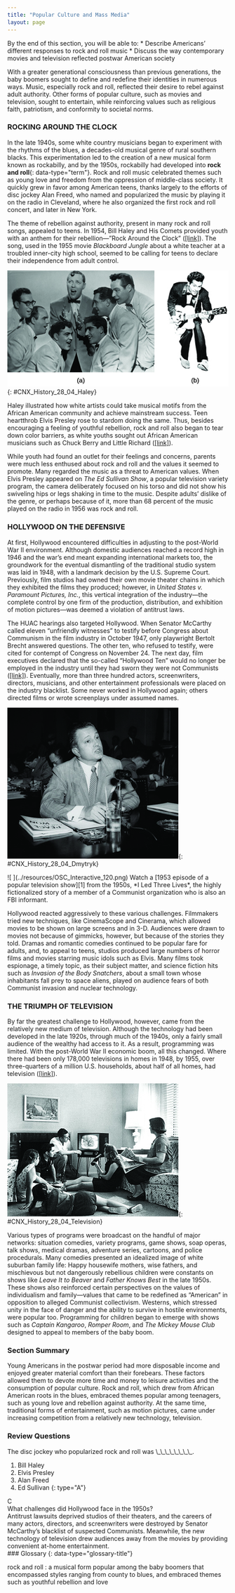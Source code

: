 ```yaml
---
title: "Popular Culture and Mass Media"
layout: page
---
```



<div data-type="abstract" markdown="1">
By the end of this section, you will be able to:
* Describe Americans’ different responses to rock and roll music
* Discuss the way contemporary movies and television reflected postwar American society

</div>

With a greater generational consciousness than previous generations, the baby boomers sought to define and redefine their identities in numerous ways. Music, especially rock and roll, reflected their desire to rebel against adult authority. Other forms of popular culture, such as movies and television, sought to entertain, while reinforcing values such as religious faith, patriotism, and conformity to societal norms.

### ROCKING AROUND THE CLOCK

In the late 1940s, some white country musicians began to experiment with the rhythms of the blues, a decades-old musical genre of rural southern blacks. This experimentation led to the creation of a new musical form known as rockabilly, and by the 1950s, rockabilly had developed into **rock and roll**{: data-type="term"}. Rock and roll music celebrated themes such as young love and freedom from the oppression of middle-class society. It quickly grew in favor among American teens, thanks largely to the efforts of disc jockey Alan Freed, who named and popularized the music by playing it on the radio in Cleveland, where he also organized the first rock and roll concert, and later in New York.

The theme of rebellion against authority, present in many rock and roll songs, appealed to teens. In 1954, Bill Haley and His Comets provided youth with an anthem for their rebellion—”Rock Around the Clock” ([\[link\]](#CNX_History_28_04_Haley)). The song, used in the 1955 movie *Blackboard Jungle* about a white teacher at a troubled inner-city high school, seemed to be calling for teens to declare their independence from adult control.

 ![Photograph (a) shows seven young men singing in jackets and bow ties. Three men pose on each side of a central singer, who gestures with his hands as he performs. Photograph (b) shows Chuck Berry in a tuxedo playing the guitar.](../resources/CNX_History_28_04_Haley.jpg "The band Bill Haley and His Comets (a) was among the first to launch the new genre of rock and roll. Their hit song &#x201C;Rock Around the Clock&#x201D; supposedly caused some teens to break into violent behavior when they heard it. Chuck Berry (b) was a performer who combined rhythm and blues and rock and roll. He dazzled crowds with guitar solos and electrifying performances."){: #CNX_History_28_04_Haley}

Haley illustrated how white artists could take musical motifs from the African American community and achieve mainstream success. Teen heartthrob Elvis Presley rose to stardom doing the same. Thus, besides encouraging a feeling of youthful rebellion, rock and roll also began to tear down color barriers, as white youths sought out African American musicians such as Chuck Berry and Little Richard ([\[link\]](#CNX_History_28_04_Haley)).

While youth had found an outlet for their feelings and concerns, parents were much less enthused about rock and roll and the values it seemed to promote. Many regarded the music as a threat to American values. When Elvis Presley appeared on *The Ed Sullivan Show*, a popular television variety program, the camera deliberately focused on his torso and did not show his swiveling hips or legs shaking in time to the music. Despite adults’ dislike of the genre, or perhaps because of it, more than 68 percent of the music played on the radio in 1956 was rock and roll.

### HOLLYWOOD ON THE DEFENSIVE

At first, Hollywood encountered difficulties in adjusting to the post-World War II environment. Although domestic audiences reached a record high in 1946 and the war’s end meant expanding international markets too, the groundwork for the eventual dismantling of the traditional studio system was laid in 1948, with a landmark decision by the U.S. Supreme Court. Previously, film studios had owned their own movie theater chains in which they exhibited the films they produced; however, in *United States v. Paramount Pictures, Inc.*, this vertical integration of the industry—the complete control by one firm of the production, distribution, and exhibition of motion pictures—was deemed a violation of antitrust laws.

The HUAC hearings also targeted Hollywood. When Senator McCarthy called eleven “unfriendly witnesses” to testify before Congress about Communism in the film industry in October 1947, only playwright Bertolt Brecht answered questions. The other ten, who refused to testify, were cited for contempt of Congress on November 24. The next day, film executives declared that the so-called “Hollywood Ten” would no longer be employed in the industry until they had sworn they were not Communists ([\[link\]](#CNX_History_28_04_Dmytryk)). Eventually, more than three hundred actors, screenwriters, directors, musicians, and other entertainment professionals were placed on the industry blacklist. Some never worked in Hollywood again; others directed films or wrote screenplays under assumed names.

 ![A photograph shows Edward Dmytryk testifying before the House Committee on Un-American Activities.](../resources/CNX_History_28_04_Dmytryk.jpg "One of the original Hollywood Ten, director Edward Dmytryk publicly announced he had once been a Communist and, in April 1951, answered questions and &#x201C;named names&#x201D; before the House Committee on Un-American Activities."){: #CNX_History_28_04_Dmytryk}

<div data-type="note" data-has-label="true" class="history click-and-explore" data-label="Click and Explore" markdown="1">
<span data-type="media" data-alt=" "> ![ ](../resources/OSC_Interactive_120.png) </span>
Watch a [1953 episode of a popular television show][1] from the 1950s, *I Led Three Lives*, the highly fictionalized story of a member of a Communist organization who is also an FBI informant.

</div>

Hollywood reacted aggressively to these various challenges. Filmmakers tried new techniques, like CinemaScope and Cinerama, which allowed movies to be shown on large screens and in 3-D. Audiences were drawn to movies not because of gimmicks, however, but because of the stories they told. Dramas and romantic comedies continued to be popular fare for adults, and, to appeal to teens, studios produced large numbers of horror films and movies starring music idols such as Elvis. Many films took espionage, a timely topic, as their subject matter, and science fiction hits such as *Invasion of the Body Snatchers*, about a small town whose inhabitants fall prey to space aliens, played on audience fears of both Communist invasion and nuclear technology.

### THE TRIUMPH OF TELEVISION

By far the greatest challenge to Hollywood, however, came from the relatively new medium of television. Although the technology had been developed in the late 1920s, through much of the 1940s, only a fairly small audience of the wealthy had access to it. As a result, programming was limited. With the post-World War II economic boom, all this changed. Where there had been only 178,000 televisions in homes in 1948, by 1955, over three-quarters of a million U.S. households, about half of all homes, had television ([\[link\]](#CNX_History_28_04_Television)).

 ![A photograph shows a man, a woman, three teenage girls, and a teenage boy sitting in a living room, watching a television.](../resources/CNX_History_28_04_Television.jpg "An American family relaxes in front of their television set in 1958. Many gathered not only to watch the programming but also to eat dinner. The marketing of small folding tray tables and frozen &#x201C;TV dinners&#x201D; encouraged such behavior."){: #CNX_History_28_04_Television}

Various types of programs were broadcast on the handful of major networks: situation comedies, variety programs, game shows, soap operas, talk shows, medical dramas, adventure series, cartoons, and police procedurals. Many comedies presented an idealized image of white suburban family life: Happy housewife mothers, wise fathers, and mischievous but not dangerously rebellious children were constants on shows like *Leave It to Beaver* and *Father Knows Best* in the late 1950s. These shows also reinforced certain perspectives on the values of individualism and family—values that came to be redefined as “American” in opposition to alleged Communist collectivism. Westerns, which stressed unity in the face of danger and the ability to survive in hostile environments, were popular too. Programming for children began to emerge with shows such as *Captain Kangaroo*, *Romper Room*, and *The Mickey Mouse Club* designed to appeal to members of the baby boom.

### Section Summary

Young Americans in the postwar period had more disposable income and enjoyed greater material comfort than their forebears. These factors allowed them to devote more time and money to leisure activities and the consumption of popular culture. Rock and roll, which drew from African American roots in the blues, embraced themes popular among teenagers, such as young love and rebellion against authority. At the same time, traditional forms of entertainment, such as motion pictures, came under increasing competition from a relatively new technology, television.

### Review Questions

<div data-type="exercise">
<div data-type="problem" markdown="1">
The disc jockey who popularized rock and roll was \_\_\_\_\_\_\_\_.

1.  Bill Haley
2.  Elvis Presley
3.  Alan Freed
4.  Ed Sullivan
{: type="A"}

</div>
<div data-type="solution" markdown="1">
C

</div>
</div>

<div data-type="exercise">
<div data-type="problem" markdown="1">
What challenges did Hollywood face in the 1950s?

</div>
<div data-type="solution" markdown="1">
Antitrust lawsuits deprived studios of their theaters, and the careers of many actors, directors, and screenwriters were destroyed by Senator McCarthy’s blacklist of suspected Communists. Meanwhile, the new technology of television drew audiences away from the movies by providing convenient at-home entertainment.

</div>
</div>

<div data-type="glossary" markdown="1">
### Glossary
{: data-type="glossary-title"}

rock and roll
: a musical form popular among the baby boomers that encompassed styles ranging from county to blues, and embraced themes such as youthful rebellion and love

</div>



[1]: http://openstaxcollege.org/l/15ThreeLives
